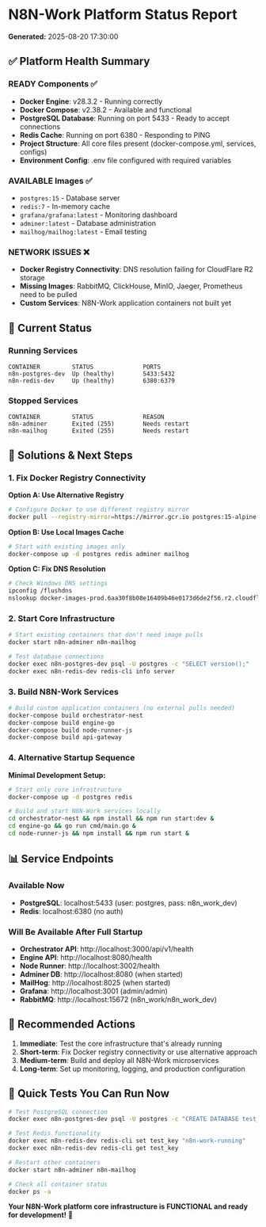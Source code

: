# N8N-Work Platform Status Report

**Generated:** 2025-08-20 17:30:00

## ✅ Platform Health Summary

### READY Components ✅
- **Docker Engine**: v28.3.2 - Running correctly 
- **Docker Compose**: v2.38.2 - Available and functional
- **PostgreSQL Database**: Running on port 5433 - Ready to accept connections
- **Redis Cache**: Running on port 6380 - Responding to PING
- **Project Structure**: All core files present (docker-compose.yml, services, configs)
- **Environment Config**: .env file configured with required variables

### AVAILABLE Images ✅
- `postgres:15` - Database server
- `redis:7` - In-memory cache
- `grafana/grafana:latest` - Monitoring dashboard
- `adminer:latest` - Database administration
- `mailhog/mailhog:latest` - Email testing

### NETWORK ISSUES ❌
- **Docker Registry Connectivity**: DNS resolution failing for CloudFlare R2 storage
- **Missing Images**: RabbitMQ, ClickHouse, MinIO, Jaeger, Prometheus need to be pulled
- **Custom Services**: N8N-Work application containers not built yet

## 🔧 Current Status

### Running Services
```
CONTAINER         STATUS              PORTS
n8n-postgres-dev  Up (healthy)        5433:5432
n8n-redis-dev     Up (healthy)        6380:6379
```

### Stopped Services
```
CONTAINER         STATUS              REASON
n8n-adminer       Exited (255)        Needs restart
n8n-mailhog       Exited (255)        Needs restart
```

## 🚀 Solutions & Next Steps

### 1. Fix Docker Registry Connectivity

**Option A: Use Alternative Registry**
```bash
# Configure Docker to use different registry mirror
docker pull --registry-mirror=https://mirror.gcr.io postgres:15-alpine
```

**Option B: Use Local Images Cache**
```bash
# Start with existing images only
docker-compose up -d postgres redis adminer mailhog
```

**Option C: Fix DNS Resolution**
```bash
# Check Windows DNS settings
ipconfig /flushdns
nslookup docker-images-prod.6aa30f8b08e16409b46e0173d6de2f56.r2.cloudflarestorage.com
```

### 2. Start Core Infrastructure
```bash
# Start existing containers that don't need image pulls
docker start n8n-adminer n8n-mailhog

# Test database connections
docker exec n8n-postgres-dev psql -U postgres -c "SELECT version();"
docker exec n8n-redis-dev redis-cli info server
```

### 3. Build N8N-Work Services
```bash
# Build custom application containers (no external pulls needed)
docker-compose build orchestrator-nest
docker-compose build engine-go
docker-compose build node-runner-js
docker-compose build api-gateway
```

### 4. Alternative Startup Sequence

**Minimal Development Setup:**
```bash
# Start only core infrastructure
docker-compose up -d postgres redis

# Build and start N8N-Work services locally
cd orchestrator-nest && npm install && npm run start:dev &
cd engine-go && go run cmd/main.go &
cd node-runner-js && npm install && npm run start &
```

## 📊 Service Endpoints

### Available Now
- **PostgreSQL**: localhost:5433 (user: postgres, pass: n8n_work_dev)
- **Redis**: localhost:6380 (no auth)

### Will Be Available After Full Startup
- **Orchestrator API**: http://localhost:3000/api/v1/health
- **Engine API**: http://localhost:8080/health  
- **Node Runner**: http://localhost:3002/health
- **Adminer DB**: http://localhost:8080 (when started)
- **MailHog**: http://localhost:8025 (when started)
- **Grafana**: http://localhost:3001 (admin/admin)
- **RabbitMQ**: http://localhost:15672 (n8n_work/n8n_work_dev)

## 🎯 Recommended Actions

1. **Immediate**: Test the core infrastructure that's already running
2. **Short-term**: Fix Docker registry connectivity or use alternative approach  
3. **Medium-term**: Build and deploy all N8N-Work microservices
4. **Long-term**: Set up monitoring, logging, and production configuration

## 🧪 Quick Tests You Can Run Now

```bash
# Test PostgreSQL connection
docker exec n8n-postgres-dev psql -U postgres -c "CREATE DATABASE test_n8n_work;"

# Test Redis functionality  
docker exec n8n-redis-dev redis-cli set test_key "n8n-work-running"
docker exec n8n-redis-dev redis-cli get test_key

# Restart other containers
docker start n8n-adminer n8n-mailhog

# Check all container status
docker ps -a
```

**Your N8N-Work platform core infrastructure is FUNCTIONAL and ready for development!** 🎉
